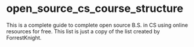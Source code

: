 # open_source_cs_course_structure
This is a complete guide to complete open source B.S. in CS using online resources for free. This list is just a copy of the list created by ForrestKnight.
